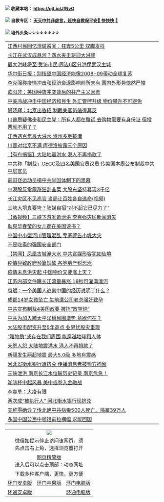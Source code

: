  #### <img src="https://img.icons8.com/color/48/000000/check-all.png"/> 收藏本站： https://git.io/JfNvO 

 #### <img src="https://img.icons8.com/color/48/000000/check-all.png"/> 自救专区： [天灭中共非虚言，赶快自救保平安🍎 快快快 📩](https://github.com/pwgy/td/blob/master/README.md)

 #### <img src="https://img.icons8.com/color/48/000000/check-all.png"/> 墙外头条↓↓↓↓↓↓↓↓ 
<table>  
<tr><td colspan="2" align="left"><a href="https://dwkts8awlbkd7.cloudfront.net/?name=c1198260&key=jdhvxawhshihitwk&from=gy1">江西村民回忆溃堤瞬间：狂奔5公里 双脚发抖</a></td></tr>
<tr><td colspan="2" align="left"><a href="https://dwkts8awlbkd7.cloudfront.net/?name=c1198261&key=jdhvxawhshihitwk&from=gy1">长江在武汉成悬河？四水夹击将迎大洪峰</a></td></tr>
<tr><td colspan="2" align="left"><a href="https://dwkts8awlbkd7.cloudfront.net/?name=c1198287&key=jdhvxawhshihitwk&from=gy1">最大洪峰将至 受访市民:周边6区分洪保武汉主城</a></td></tr>
<tr><td colspan="2" align="left"><a href="https://dwkts8awlbkd7.cloudfront.net/?name=c1198268&key=jdhvxawhshihitwk&from=gy1">华尔街日报：别指望中国经济能像2008-09带动全球复苏</a></td></tr>
<tr><td colspan="2" align="left"><a href="https://dwkts8awlbkd7.cloudfront.net/?name=c1198266&key=jdhvxawhshihitwk&from=gy1">李克强称疫情冲击和经济衰退影响前所未有 国内外形势依然严竣</a></td></tr>
<tr><td colspan="2" align="left"><a href="https://dwkts8awlbkd7.cloudfront.net/?name=c1198255&key=jdhvxawhshihitwk&from=gy1">欧阳非：美国种族冲突背后的共产主义因素</a></td></tr>
<tr><td colspan="2" align="left"><a href="https://dwkts8awlbkd7.cloudfront.net/?name=c1198267&key=jdhvxawhshihitwk&from=gy1">中美冷战冲击中国经济和民生 外汇管控升级 物价攀升不可避免</a></td></tr>
<tr><td colspan="2" align="left"><a href="https://dwkts8awlbkd7.cloudfront.net/?name=c1198336&key=jdhvxawhshihitwk&from=gy1">周晓辉：北京出昏招 制裁美官员适得其反</a></td></tr>
<tr><td colspan="2" align="left"><a href="https://dwkts8awlbkd7.cloudfront.net/?name=c1198288&key=jdhvxawhshihitwk&from=gy1">川普质疑佛奇和民主党：所有人都在撒谎 去购物需要有身份证 但投票就不用了？</a></td></tr>
<tr><td colspan="2" align="left"><a href="https://dwkts8awlbkd7.cloudfront.net/?name=c1198262&key=jdhvxawhshihitwk&from=gy1">江西遇百年最大洪水 贵州多地被淹</a></td></tr>
<tr><td colspan="2" align="left"><a href="https://dwkts8awlbkd7.cloudfront.net/?name=c1198314&key=jdhvxawhshihitwk&from=gy1">川普对北京不满 库德洛披露三个原因</a></td></tr>
<tr><td colspan="2" align="left"><a href="https://dwkts8awlbkd7.cloudfront.net/?name=c1198284&key=jdhvxawhshihitwk&from=gy1">【有冇搞错】大陆地震洪水 港人不再捐款了</a></td></tr>
<tr><td colspan="2" align="left"><a href="https://dwkts8awlbkd7.cloudfront.net/?name=c1198329&key=jdhvxawhshihitwk&from=gy1">中共称「制裁」CECC及四名美国官员议员 传美国本周公布制裁中共中层官员</a></td></tr>
<tr><td colspan="2" align="left"><a href="https://dwkts8awlbkd7.cloudfront.net/?name=c1198350&key=jdhvxawhshihitwk&from=gy1">前田径运动员揭中共举国体制下的黑幕</a></td></tr>
<tr><td colspan="2" align="left"><a href="https://dwkts8awlbkd7.cloudfront.net/?name=c1198337&key=jdhvxawhshihitwk&from=gy1">中港股反常飙涨狂割韭菜 大股东坚持套现3千亿</a></td></tr>
<tr><td colspan="2" align="left"><a href="https://dwkts8awlbkd7.cloudfront.net/?name=c1198340&key=jdhvxawhshihitwk&from=gy1">长江灾区不见高官 当局让百姓各自逃命(视频)</a></td></tr>
<tr><td colspan="2" align="left"><a href="https://dwkts8awlbkd7.cloudfront.net/?name=c1198299&key=jdhvxawhshihitwk&from=gy1">三峡大坝真要垮？陆媒自招“对不起它已尽力了”</a></td></tr>
<tr><td colspan="2" align="left"><a href="https://dwkts8awlbkd7.cloudfront.net/?name=c1198359&key=jdhvxawhshihitwk&from=gy1">【微视频】三峡下游准备泄洪 李克强灾区新闻消失</a></td></tr>
<tr><td colspan="2" align="left"><a href="https://dwkts8awlbkd7.cloudfront.net/?name=c1198347&key=jdhvxawhshihitwk&from=gy1">耿爽华春莹的女儿都在美国读书？</a></td></tr>
<tr><td colspan="2" align="left"><a href="https://dwkts8awlbkd7.cloudfront.net/?name=c1198265&key=jdhvxawhshihitwk&from=gy1">中国中小型河川管理混乱 专家警告小堤大灾</a></td></tr>
<tr><td colspan="2" align="left"><a href="https://dwkts8awlbkd7.cloudfront.net/?name=c1198331&key=jdhvxawhshihitwk&from=gy1">不是吃素的强国安全部门</a></td></tr>
<tr><td colspan="2" align="left"><a href="https://dwkts8awlbkd7.cloudfront.net/?name=c1198317&key=jdhvxawhshihitwk&from=gy1">【禁闻】凤凰古城淹大水 中共官媒形容犹如仙境</a></td></tr>
<tr><td colspan="2" align="left"><a href="https://dwkts8awlbkd7.cloudfront.net/?name=c1198354&key=jdhvxawhshihitwk&from=gy1">疫情导致政府预算短缺 各地房产税恐涨</a></td></tr>
<tr><td colspan="2" align="left"><a href="https://dwkts8awlbkd7.cloudfront.net/?name=c1198298&key=jdhvxawhshihitwk&from=gy1">疫情未息洪灾起 中国物价又要涨上天？</a></td></tr>
<tr><td colspan="2" align="left"><a href="https://dwkts8awlbkd7.cloudfront.net/?name=c1198338&key=jdhvxawhshihitwk&from=gy1">江苏内部文件曝长江流量暴涨 19秒可灌满濠河</a></td></tr>
<tr><td colspan="2" align="left"><a href="https://dwkts8awlbkd7.cloudfront.net/?name=c1198341&key=jdhvxawhshihitwk&from=gy1">袁斌：一个美国人逃离中国的经历说明了什么？</a></td></tr>
<tr><td colspan="2" align="left"><a href="https://dwkts8awlbkd7.cloudfront.net/?name=c1198291&key=jdhvxawhshihitwk&from=gy1">成都14岁女孩坠亡 生前遭公司老总强奸致孕</a></td></tr>
<tr><td colspan="2" align="left"><a href="https://dwkts8awlbkd7.cloudfront.net/?name=c1198316&key=jdhvxawhshihitwk&from=gy1">中共宣布制裁4美国政要 被指“放空炮”</a></td></tr>
<tr><td colspan="2" align="left"><a href="https://dwkts8awlbkd7.cloudfront.net/?name=c1198301&key=jdhvxawhshihitwk&from=gy1">中共为加入跨太平洋贸易圈造势 意欲何在？</a></td></tr>
<tr><td colspan="2" align="left"><a href="https://dwkts8awlbkd7.cloudfront.net/?name=c1198315&key=jdhvxawhshihitwk&from=gy1">大陆股市配资升至5年高点 业界忧股灾重现</a></td></tr>
<tr><td colspan="2" align="left"><a href="https://dwkts8awlbkd7.cloudfront.net/?name=c1198349&key=jdhvxawhshihitwk&from=gy1">“暗物质”或存在我们周围 能穿越地球和人体</a></td></tr>
<tr><td colspan="2" align="left"><a href="https://dwkts8awlbkd7.cloudfront.net/?name=c1198294&key=jdhvxawhshihitwk&from=gy1">天怒人怨 大陆地震洪水 港人不再捐款了</a></td></tr>
<tr><td colspan="2" align="left"><a href="https://dwkts8awlbkd7.cloudfront.net/?name=c1198353&key=jdhvxawhshihitwk&from=gy1">新疆发生两起地震 最大5.0级 多地有震感</a></td></tr>
<tr><td colspan="2" align="left"><a href="https://dwkts8awlbkd7.cloudfront.net/?name=c1198296&key=jdhvxawhshihitwk&from=gy1">河北省衡水银行遭挤兑 传播消息者被警方拘留</a></td></tr>
<tr><td colspan="2" align="left"><a href="https://dwkts8awlbkd7.cloudfront.net/?name=c1198295&key=jdhvxawhshihitwk&from=gy1">三峡泄洪 南京长江水位破历史记录 南京危急！</a></td></tr>
<tr><td colspan="2" align="left"><a href="https://dwkts8awlbkd7.cloudfront.net/?name=c1198300&key=jdhvxawhshihitwk&from=gy1">咖啡杯中起风暴 美中或卷入金融战</a></td></tr>
<tr><td colspan="2" align="left"><a href="https://dwkts8awlbkd7.cloudfront.net/?name=c1198286&key=jdhvxawhshihitwk&from=gy1">李春草：大疫有眼</a></td></tr>
<tr><td colspan="2" align="left"><a href="https://dwkts8awlbkd7.cloudfront.net/?name=c1198311&key=jdhvxawhshihitwk&from=gy1">两次成“被执行人” 河北衡水银行现挤兑</a></td></tr>
<tr><td colspan="2" align="left"><a href="https://dwkts8awlbkd7.cloudfront.net/?name=c1198302&key=jdhvxawhshihitwk&from=gy1">宣称零确诊？传北韩中共病毒500人死亡、隔离39万人</a></td></tr>
<tr><td colspan="2" align="left"><a href="https://dwkts8awlbkd7.cloudfront.net/?name=c1198335&key=jdhvxawhshihitwk&from=gy1">多国中国公民中领馆前拉横幅 求能回国</a></td></tr>

  </table>
  
  <table>
  <tr>
    <td colspan="3" align="center"><img src="https://cdn.jsdelivr.net/gh/opipe/up/oGate65.jpg"/></td>
  </tr>
  <tr>
    <td colspan="3" align="center">微信如提示停止访问该网页，须<br/>先点击右上角，选择浏览器打开</td>
  <tr>
  <tr>
    <td colspan="3" align="center"><a href="https://gitcdn.xyz/cdn/otiny/up/master/show005.htm">网页精简版</a><br/>进入后可以点击顶部：动态网址</td>
  </tr>
  <tr>
    <td colspan="3" align="center">下载多种客户端，更快，更方便</td>
  <tr>
  <tr>
    <td align="center"><a href="https://cdn.jsdelivr.net/gh/opipe/up/oGatea.apk">环门安卓版</a></td>
    <td align="center"><a href="https://x.co/odisk">环门苹果版</a></td>
    <td align="center"><a href="https://cdn.jsdelivr.net/gh/opipe/up/oGate.zip">环门电脑版</a></td>
  </tr>
  <tr>
    <td align="center"><a href="https://cdn.jsdelivr.net/gh/opipe/up/oPipe.apk">环通安卓版</a></td>
    <td align="center"></td>
    <td align="center"><a href="https://raw.githubusercontent.com/opipe/up/master/oPipe.zip">环通电脑版</a></td>
  </tr>
  
</table>
